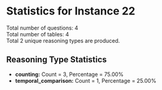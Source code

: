 # Statistics for Instance 22<br/>
Total number of questions: 4<br/>
Total number of tables: 4<br/>
Total 2 unique reasoning types are produced.<br/>
## Reasoning Type Statistics<br/>
- **counting:** Count = 3, Percentage = 75.00%<br/>
- **temporal_comparison:** Count = 1, Percentage = 25.00%<br/>
